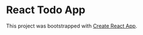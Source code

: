 # React Todo App

This project was bootstrapped with [Create React App](https://github.com/facebook/create-react-app).

